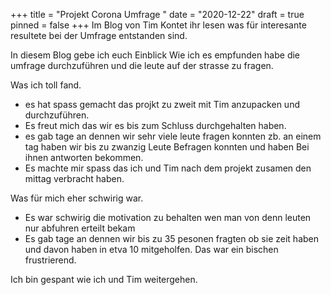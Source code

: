 +++
title = "Projekt Corona Umfrage "
date = "2020-12-22"
draft = true
pinned = false
+++
Im Blog von Tim Kontet ihr lesen was für interesante resultete bei der Umfrage entstanden sind.

In diesem Blog gebe ich euch Einblick Wie ich es empfunden habe die umfrage durchzuführen und die leute auf der strasse zu fragen.

Was ich toll fand. 

* es hat spass gemacht das projkt zu zweit mit Tim anzupacken und durchzuführen.
* Es freut mich das wir es bis zum Schluss durchgehalten haben. 
* es gab tage an dennen wir sehr viele leute fragen konnten zb. an einem tag haben wir bis zu zwanzig Leute Befragen konnten und haben Bei ihnen antworten bekommen.
* Es machte mir spass das ich und Tim nach dem projekt zusamen den mittag verbracht haben.



Was für mich eher schwirig war.

* Es war schwirig die motivation zu behalten wen man von denn leuten nur abfuhren erteilt bekam
* Es gab tage an dennen wir bis zu 35 pesonen fragten ob sie zeit haben und davon haben in etva 10 mitgeholfen. Das war ein bischen frustrierend.

Ich bin gespant wie ich und Tim weitergehen.